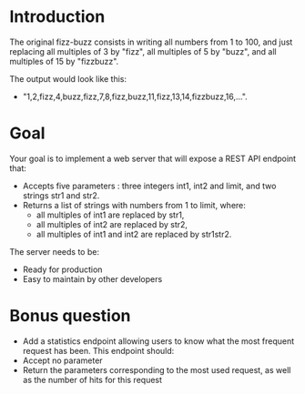 # Introduction
The original fizz-buzz consists in writing all numbers from 1 to 100,
and just replacing all multiples of 3 by "fizz", all multiples of 5 by
"buzz", and all multiples of 15 by "fizzbuzz".

The output would look like this: 
- "1,2,fizz,4,buzz,fizz,7,8,fizz,buzz,11,fizz,13,14,fizzbuzz,16,...". 

# Goal

Your goal is to implement a web server that will expose a REST API endpoint that: 

- Accepts five parameters : three integers int1, int2 and limit, and two strings str1 and str2.
- Returns a list of strings with numbers from 1 to limit, where: 
  - all multiples of int1 are replaced by str1, 
  - all multiples of int2 are replaced by str2, 
  - all multiples of int1 and int2 are replaced by str1str2. 

The server needs to be:
- Ready for production
- Easy to maintain by other developers 

# Bonus question 

- Add a statistics endpoint allowing users to know what the most frequent request has been. This endpoint should:
- Accept no parameter
- Return the parameters corresponding to the most used request, as well as the number of hits for this request

